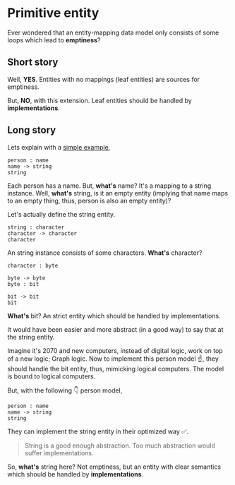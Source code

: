 # Primitive entity

Ever wondered that an entity-mapping data model only consists of some loops which lead to **emptiness**?

## Short story

Well, **YES**. Entities with no mappings (leaf entities) are sources for emptiness.

But, **NO**, with this extension. Leaf entities should be handled by **implementations**.

## Long story

Lets explain with a [simple example](../examples/simple.md),

```entity-mapping
person : name
name -> string
string
```

Each person has a name. But, **what's** name? It's a mapping to a string instance. Well, **what's** string, is it an empty entity (implying that name maps to an empty thing, thus, person is also an empty entity)? 

Let's actually define the string entity.

```entity-mapping
string : character
character -> character
character
```

An string instance consists of some characters. **What's** character?

```entity-mapping
character : byte

byte -> byte
byte : bit

bit -> bit
bit
```

**What's** bit? An strict entity which should be handled by implementations.

It would have been easier and more abstract (in a good way) to say that at the string entity.

Imagine it's 2070 and new computers, instead of digital logic, work on top of a new logic; Graph logic. Now to implement this person model :point_up:, they should handle the bit entity, thus, mimicking logical computers. The model is bound to logical computers.

But, with the following :point_down: person model,

```entity-mapping
person : name
name -> string
string
```

They can implement the string entity in their optimized way :white_check_mark:.

> String is a good enough abstraction. Too much abstraction would suffer implementations.

So, **what's** string here? Not emptiness, but an entity with clear semantics which should be handled by **implementations**.